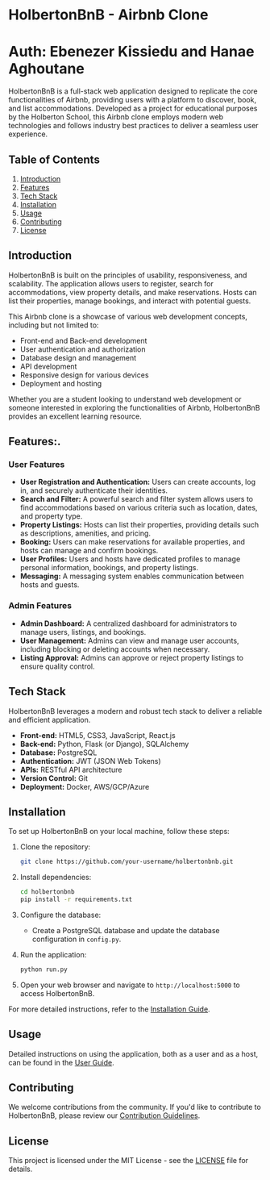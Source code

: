 # HolbertonBnB - Airbnb Clone

# Auth: Ebenezer Kissiedu and Hanae Aghoutane

HolbertonBnB is a full-stack web application designed to replicate the core functionalities of Airbnb, providing users with a platform to discover, book, and list accommodations. Developed as a project for educational purposes by the Holberton School, this Airbnb clone employs modern web technologies and follows industry best practices to deliver a seamless user experience.

## Table of Contents

1. [Introduction](#introduction)
2. [Features](#features)
3. [Tech Stack](#tech-stack)
4. [Installation](#installation)
5. [Usage](#usage)
6. [Contributing](#contributing)
7. [License](#license)

## Introduction

HolbertonBnB is built on the principles of usability, responsiveness, and scalability. The application allows users to register, search for accommodations, view property details, and make reservations. Hosts can list their properties, manage bookings, and interact with potential guests.

This Airbnb clone is a showcase of various web development concepts, including but not limited to:

- Front-end and Back-end development
- User authentication and authorization
- Database design and management
- API development
- Responsive design for various devices
- Deployment and hosting

Whether you are a student looking to understand web development or someone interested in exploring the functionalities of Airbnb, HolbertonBnB provides an excellent learning resource.

## Features:.

### User Features

- **User Registration and Authentication:** Users can create accounts, log in, and securely authenticate their identities.
- **Search and Filter:** A powerful search and filter system allows users to find accommodations based on various criteria such as location, dates, and property type.
- **Property Listings:** Hosts can list their properties, providing details such as descriptions, amenities, and pricing.
- **Booking:** Users can make reservations for available properties, and hosts can manage and confirm bookings.
- **User Profiles:** Users and hosts have dedicated profiles to manage personal information, bookings, and property listings.
- **Messaging:** A messaging system enables communication between hosts and guests.

### Admin Features

- **Admin Dashboard:** A centralized dashboard for administrators to manage users, listings, and bookings.
- **User Management:** Admins can view and manage user accounts, including blocking or deleting accounts when necessary.
- **Listing Approval:** Admins can approve or reject property listings to ensure quality control.

## Tech Stack

HolbertonBnB leverages a modern and robust tech stack to deliver a reliable and efficient application.

- **Front-end:** HTML5, CSS3, JavaScript, React.js
- **Back-end:** Python, Flask (or Django), SQLAlchemy
- **Database:** PostgreSQL
- **Authentication:** JWT (JSON Web Tokens)
- **APIs:** RESTful API architecture
- **Version Control:** Git
- **Deployment:** Docker, AWS/GCP/Azure

## Installation

To set up HolbertonBnB on your local machine, follow these steps:

1. Clone the repository:

   ```bash
   git clone https://github.com/your-username/holbertonbnb.git
   ```

2. Install dependencies:

   ```bash
   cd holbertonbnb
   pip install -r requirements.txt
   ```

3. Configure the database:

   - Create a PostgreSQL database and update the database configuration in `config.py`.

4. Run the application:

   ```bash
   python run.py
   ```

5. Open your web browser and navigate to `http://localhost:5000` to access HolbertonBnB.

For more detailed instructions, refer to the [Installation Guide](docs/installation.md).

## Usage

Detailed instructions on using the application, both as a user and as a host, can be found in the [User Guide](docs/user_guide.md).

## Contributing

We welcome contributions from the community. If you'd like to contribute to HolbertonBnB, please review our [Contribution Guidelines](CONTRIBUTING.md).

## License

This project is licensed under the MIT License - see the [LICENSE](LICENSE) file for details.

